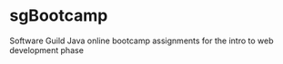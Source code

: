 # sgBootcamp
Software Guild Java online bootcamp assignments for the intro to web development phase
